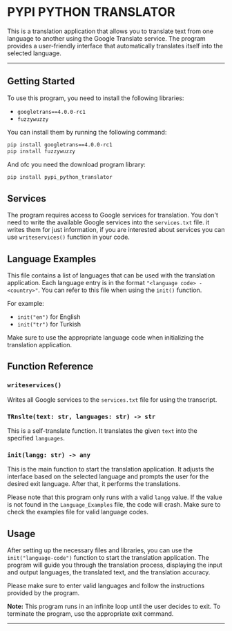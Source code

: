 # **PYPI PYTHON TRANSLATOR**
This is a translation application that allows you to translate text from one language to another using the Google Translate service. The program provides a user-friendly interface that automatically translates itself into the selected language.

---

## **Getting Started**

To use this program, you need to install the following libraries:

- `googletrans==4.0.0-rc1`
- `fuzzywuzzy`

You can install them by running the following command:

```bash
pip install googletrans==4.0.0-rc1
pip install fuzzywuzzy
```
And ofc you need the download program library:
```bash
pip install pypi_python_translator
```

## **Services**

The program requires access to Google services for translation. You don't need to write the available Google services into the `services.txt` file. it writes them for just information, if you are interested about services you can use `writeservices()` function in your code.

## **Language Examples**

This file contains a list of languages that can be used with the translation application. Each language entry is in the format `"<language code> - <country>"`. You can refer to this file when using the `init()` function.

For example:
- `init("en")` for English
- `init("tr")` for Turkish

Make sure to use the appropriate language code when initializing the translation application.


## **Function Reference**

### `writeservices()`

Writes all Google services to the `services.txt` file for using the transcript.

### `TRnslte(text: str, languages: str) -> str`

This is a self-translate function. It translates the given `text` into the specified `languages`.

### `init(langg: str) -> any`

This is the main function to start the translation application. It adjusts the interface based on the selected language and prompts the user for the desired exit language. After that, it performs the translations.

Please note that this program only runs with a valid `langg` value. If the value is not found in the `Language_Examples` file, the code will crash. Make sure to check the examples file for valid language codes.

## **Usage**

After setting up the necessary files and libraries, you can use the `init("language-code")` function to start the translation application. The program will guide you through the translation process, displaying the input and output languages, the translated text, and the translation accuracy.

Please make sure to enter valid languages and follow the instructions provided by the program.

**Note:** This program runs in an infinite loop until the user decides to exit. To terminate the program, use the appropriate exit command.

---
